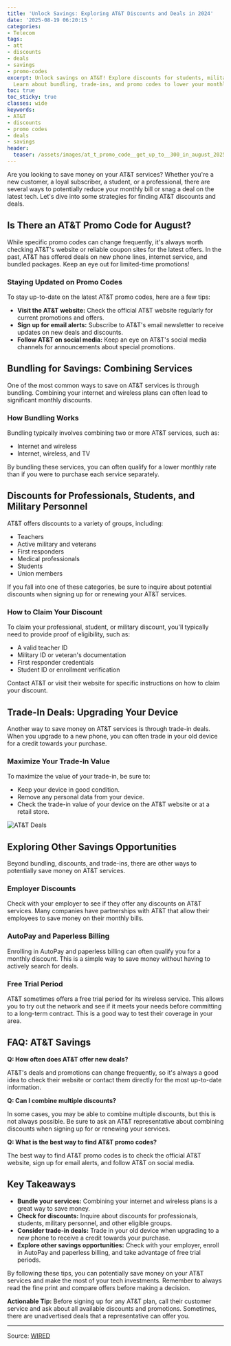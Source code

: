 ```yaml
---
title: 'Unlock Savings: Exploring AT&T Discounts and Deals in 2024'
date: '2025-08-19 06:20:15 '
categories:
- Telecom
tags:
- att
- discounts
- deals
- savings
- promo-codes
excerpt: Unlock savings on AT&T! Explore discounts for students, military, and more.
  Learn about bundling, trade-ins, and promo codes to lower your monthly bill.
toc: true
toc_sticky: true
classes: wide
keywords:
- AT&T
- discounts
- promo codes
- deals
- savings
header:
  teaser: /assets/images/at_t_promo_code__get_up_to__300_in_august_20250819062015.png
---
```


Are you looking to save money on your AT&T services? Whether you're a new customer, a loyal subscriber, a student, or a professional, there are several ways to potentially reduce your monthly bill or snag a deal on the latest tech. Let's dive into some strategies for finding AT&T discounts and deals.

## Is There an AT&T Promo Code for August?

While specific promo codes can change frequently, it's always worth checking AT&T's website or reliable coupon sites for the latest offers. In the past, AT&T has offered deals on new phone lines, internet service, and bundled packages. Keep an eye out for limited-time promotions!

### **Staying Updated on Promo Codes**

To stay up-to-date on the latest AT&T promo codes, here are a few tips:

*   **Visit the AT&T website:** Check the official AT&T website regularly for current promotions and offers.
*   **Sign up for email alerts:** Subscribe to AT&T's email newsletter to receive updates on new deals and discounts.
*   **Follow AT&T on social media:** Keep an eye on AT&T's social media channels for announcements about special promotions.

## Bundling for Savings: Combining Services

One of the most common ways to save on AT&T services is through bundling. Combining your internet and wireless plans can often lead to significant monthly discounts.

### **How Bundling Works**

Bundling typically involves combining two or more AT&T services, such as:

*   Internet and wireless
*   Internet, wireless, and TV

By bundling these services, you can often qualify for a lower monthly rate than if you were to purchase each service separately.

## Discounts for Professionals, Students, and Military Personnel

AT&T offers discounts to a variety of groups, including:

*   Teachers
*   Active military and veterans
*   First responders
*   Medical professionals
*   Students
*   Union members

If you fall into one of these categories, be sure to inquire about potential discounts when signing up for or renewing your AT&T services.

### **How to Claim Your Discount**

To claim your professional, student, or military discount, you'll typically need to provide proof of eligibility, such as:

*   A valid teacher ID
*   Military ID or veteran's documentation
*   First responder credentials
*   Student ID or enrollment verification

Contact AT&T or visit their website for specific instructions on how to claim your discount.

## Trade-In Deals: Upgrading Your Device

Another way to save money on AT&T services is through trade-in deals. When you upgrade to a new phone, you can often trade in your old device for a credit towards your purchase.

### **Maximize Your Trade-In Value**

To maximize the value of your trade-in, be sure to:

*   Keep your device in good condition.
*   Remove any personal data from your device.
*   Check the trade-in value of your device on the AT&T website or at a retail store.

![AT&T Deals](https://media.wired.com/photos/67b63b9c2c751893c256c1e8/master/pass/WIRED-Coupons-R2_13.png)

## Exploring Other Savings Opportunities

Beyond bundling, discounts, and trade-ins, there are other ways to potentially save money on AT&T services.

### **Employer Discounts**

Check with your employer to see if they offer any discounts on AT&T services. Many companies have partnerships with AT&T that allow their employees to save money on their monthly bills.

### **AutoPay and Paperless Billing**

Enrolling in AutoPay and paperless billing can often qualify you for a monthly discount. This is a simple way to save money without having to actively search for deals.

### **Free Trial Period**

AT&T sometimes offers a free trial period for its wireless service. This allows you to try out the network and see if it meets your needs before committing to a long-term contract. This is a good way to test their coverage in your area.

## FAQ: AT&T Savings

**Q: How often does AT&T offer new deals?**

AT&T's deals and promotions can change frequently, so it's always a good idea to check their website or contact them directly for the most up-to-date information.

**Q: Can I combine multiple discounts?**

In some cases, you may be able to combine multiple discounts, but this is not always possible. Be sure to ask an AT&T representative about combining discounts when signing up for or renewing your services.

**Q: What is the best way to find AT&T promo codes?**

The best way to find AT&T promo codes is to check the official AT&T website, sign up for email alerts, and follow AT&T on social media.

## Key Takeaways

*   **Bundle your services:** Combining your internet and wireless plans is a great way to save money.
*   **Check for discounts:** Inquire about discounts for professionals, students, military personnel, and other eligible groups.
*   **Consider trade-in deals:** Trade in your old device when upgrading to a new phone to receive a credit towards your purchase.
*   **Explore other savings opportunities:** Check with your employer, enroll in AutoPay and paperless billing, and take advantage of free trial periods.

By following these tips, you can potentially save money on your AT&T services and make the most of your tech investments. Remember to always read the fine print and compare offers before making a decision.

**Actionable Tip:** Before signing up for any AT&T plan, call their customer service and ask about all available discounts and promotions. Sometimes, there are unadvertised deals that a representative can offer you.

---

Source: [WIRED](https://www.wired.com/story/att-promo-code/)